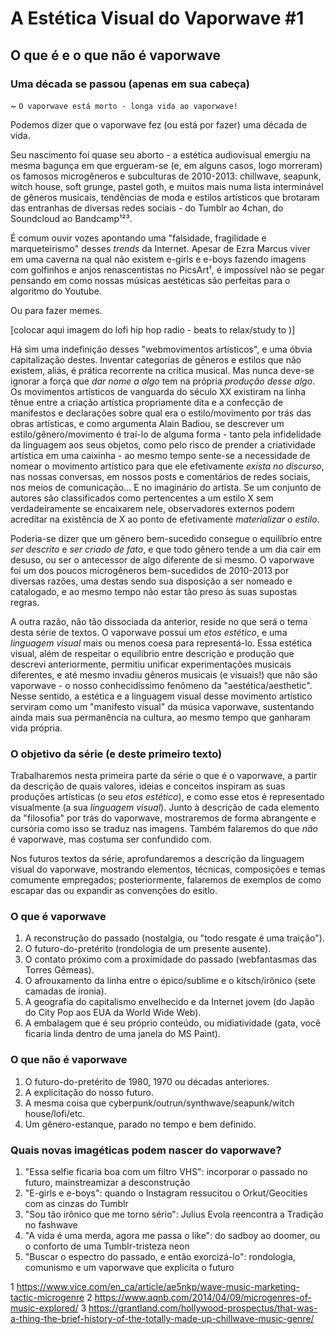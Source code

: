 # A Estética Visual do Vaporwave #1
## O que é e o que não é vaporwave

### Uma década se passou (apenas em sua cabeça)

~ `O vaporwave está morto - longa vida ao vaporwave!`

Podemos dizer que o vaporwave fez (ou está por fazer) uma década de vida.

Seu nascimento foi quase seu aborto - a estética audiovisual emergiu na mesma bagunça em que ergueram-se (e, em alguns casos, logo morreram) os famosos microgêneros e subculturas de 2010-2013: chillwave, seapunk, witch house, soft grunge, pastel goth, e muitos mais numa lista interminável de gêneros musicais, tendências de moda e estilos artísticos que brotaram das entranhas de diversas redes sociais - do Tumblr ao 4chan, do Soundcloud ao Bandcamp¹²³.

É comum ouvir vozes apontando uma "falsidade, fragilidade e marqueteirismo" desses _trends_ da Internet. Apesar de Ezra Marcus viver em uma caverna na qual não existem e-girls e e-boys fazendo imagens com golfinhos e anjos renascentistas no PicsArt¹, é impossível não se pegar pensando em como nossas músicas aestéticas são perfeitas para o algoritmo do Youtube.

Ou para fazer memes.

[colocar aqui imagem do lofi hip hop radio - beats to relax/study to )]

Há sim uma indefinição desses "webmovimentos artísticos", e uma óbvia capitalização destes. Inventar categorias de gêneros e estilos que não existem, aliás, é prática recorrente na crítica musical. Mas nunca deve-se ignorar a força que _dar nome a algo_ tem na própria _produção desse algo_. Os movimentos artísticos de vanguarda do século XX existiram na linha tênue entre a criação artística propriamente dita e a confecção de manifestos e declarações sobre qual era o estilo/movimento por trás das obras artísticas, e como argumenta Alain Badiou, se descrever um estilo/gênero/movimento é traí-lo de alguma forma - tanto pela infidelidade da linguagem aos seus objetos, como pelo risco de prender a criatividade artística em uma caixinha - ao mesmo tempo sente-se a necessidade de nomear o movimento artístico para que ele efetivamente _exista no discurso_, nas nossas conversas, em nossos posts e comentários de redes sociais, nos meios de comunicação... E no imaginário do artista. Se um conjunto de autores são classificados como pertencentes a um estilo X sem verdadeiramente se encaixarem nele, observadores externos podem acreditar na existência de X ao ponto de efetivamente _materializar o estilo_.

Poderia-se dizer que um gênero bem-sucedido consegue o equilíbrio entre _ser descrito_ e _ser criado de fato_, e que todo gênero tende a um dia cair em desuso, ou ser o antecessor de algo diferente de si mesmo. O vaporwave foi um dos poucos microgêneros bem-sucedidos de 2010-2013 por diversas razões, uma destas sendo sua disposição a ser nomeado e catalogado, e ao mesmo tempo não estar tão preso às suas supostas regras.

A outra razão, não tão dissociada da anterior, reside no que será o tema desta série de textos. O vaporwave possui um _etos estético_, e uma _linguagem visual_ mais ou menos coesa para representá-lo. Essa estética visual, além de respeitar o equilíbrio entre descrição e produção que descrevi anteriormente, permitiu unificar experimentações musicais diferentes, e até mesmo invadiu gêneros musicais (e visuais!) que não são vaporwave - o nosso conhecidíssimo fenômeno da  "aestética/aesthetic". Nesse sentido, a estética e a linguagem visual desse movimento artístico serviram como um "manifesto visual" da música vaporwave, sustentando ainda mais sua permanência na cultura, ao mesmo tempo que ganharam vida própria.

### O objetivo da série (e deste primeiro texto)

Trabalharemos nesta primeira parte da série o que é o vaporwave, a partir da descrição de quais valores, ideias e conceitos inspiram as suas produções artísticas (o seu _etos estético_), e como esse etos é representado visualmente (a sua _linguagem visual_). Junto à descrição de cada elemento da "filosofia" por trás do vaporwave, mostraremos de forma abrangente e cursória como isso se traduz nas imagens. Também falaremos do que _não_ é vaporwave, mas costuma ser confundido com.

Nos futuros textos da série, aprofundaremos a descrição da linguagem visual do vaporwave, mostrando elementos, técnicas, composições e temas comumente empregados; posteriormente, falaremos de exemplos de como escapar das ou expandir as convenções do esitlo. 

### O que é vaporwave

1. A reconstrução do passado (nostalgia, ou "todo resgate é uma traição").
2. O futuro-do-pretérito (rondologia de um presente ausente).
3. O contato próximo com a proximidade do passado (webfantasmas das Torres Gêmeas).
4. O afrouxamento da linha entre o épico/sublime e o kitsch/irônico (sete camadas de ironia).
6. A geografia do capitalismo envelhecido e da Internet jovem (do Japão do City Pop aos EUA da World Wide Web).
5. A embalagem que é seu próprio conteúdo, ou midiatividade (gata, você ficaria linda dentro de uma janela do MS Paint). 

### O que não é vaporwave

1. O futuro-do-pretérito de 1980, 1970 ou décadas anteriores.
2. A explicitação do nosso futuro.
3. A mesma coisa que cyberpunk/outrun/synthwave/seapunk/witch house/lofi/etc.
4. Um gênero-estanque, parado no tempo e bem definido.

###

### Quais novas imagéticas podem nascer do vaporwave?

1. "Essa selfie ficaria boa com um filtro VHS": incorporar o passado no futuro, mainstreamizar a desconstrução
2. "E-girls e e-boys": quando o Instagram ressucitou o Orkut/Geocities com as cinzas do Tumblr  
3. "Sou tão irônico que me torno sério": Julius Evola reencontra a Tradição no fashwave
4. "A vida é uma merda, agora me passa o like": do sadboy ao doomer, ou o conforto de uma Tumblr-tristeza neon
5. "Buscar o espectro do passado, e então exorcizá-lo": rondologia, comunismo e um vaporwave que explicita o futuro

1 https://www.vice.com/en_ca/article/ae5nkp/wave-music-marketing-tactic-microgenre
2 https://www.aqnb.com/2014/04/09/microgenres-of-music-explored/
3 https://grantland.com/hollywood-prospectus/that-was-a-thing-the-brief-history-of-the-totally-made-up-chillwave-music-genre/
